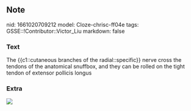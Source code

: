 ## Note
nid: 1661020709212
model: Cloze-chrisc-ff04e
tags: GSSE::!Contributor::Victor_Liu
markdown: false

### Text
The {{c1::cutaneous branches of the radial::specific}} nerve cross the tendons of the anatomical snuffbox, and they can be rolled on the tight tendon of extensor pollicis longus

### Extra
<img src="paste-e15fd7d760cfea1d378ede353e304eaf05e76afc.jpg">
